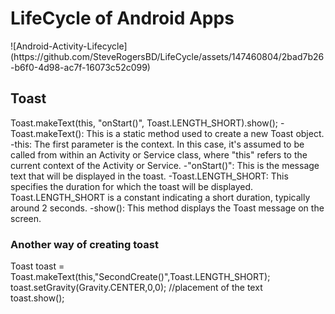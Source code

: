 <H1> LifeCycle of Android Apps</H1>
![Android-Activity-Lifecycle](https://github.com/SteveRogersBD/LifeCycle/assets/147460804/2bad7b26-b6f0-4d98-ac7f-16073c52c099)


<H2> Toast</H2>
Toast.makeText(this, "onStart()", Toast.LENGTH_SHORT).show();
-Toast.makeText(): This is a static method used to create a new Toast object.
-this: The first parameter is the context. In this case, it's assumed to be called from within an Activity or Service class, where "this" refers to the current context of the Activity or Service.
-"onStart()": This is the message text that will be displayed in the toast.
-Toast.LENGTH_SHORT: This specifies the duration for which the toast will be displayed. Toast.LENGTH_SHORT is a constant indicating a short duration, typically around 2 seconds.
-show(): This method displays the Toast message on the screen.

<H3> Another way of creating toast</H3>
Toast toast = Toast.makeText(this,"SecondCreate()",Toast.LENGTH_SHORT); <br>
        toast.setGravity(Gravity.CENTER,0,0);  //placement of the text <br>
        toast.show(); <br>
